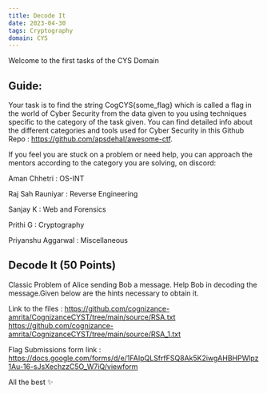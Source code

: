 ```yaml
---
title: Decode It
date: 2023-04-30
tags: Cryptography
domain: CYS
---
```


Welcome to the first tasks of the CYS Domain
## Guide:

Your task is to find the string CogCYS{some_flag} which is called a flag in the world of Cyber Security from the data given to you using techniques specific to the category of the task given. You can find detailed info about the different categories and tools used for Cyber Security in this Github Repo : https://github.com/apsdehal/awesome-ctf.

If you feel you are stuck on a problem or need help, you can approach the mentors according to the category you are solving, on discord:

Aman Chhetri : OS-INT

Raj Sah Rauniyar : Reverse Engineering

Sanjay K : Web and Forensics

Prithi G : Cryptography

Priyanshu Aggarwal : Miscellaneous

## Decode It (50 Points)

Classic Problem of Alice sending Bob a message. Help Bob in decoding the message.Given below are the hints necessary to obtain it.

Link to the files :
https://github.com/cognizance-amrita/CognizanceCYST/tree/main/source/RSA.txt
https://github.com/cognizance-amrita/CognizanceCYST/tree/main/source/RSA_1.txt

Flag Submissions form link :
https://docs.google.com/forms/d/e/1FAIpQLSfrfFSQ8Ak5K2iwgAHBHPWlpz1Au-16-sJsXechzzC5O_W7iQ/viewform

All the best ✨
